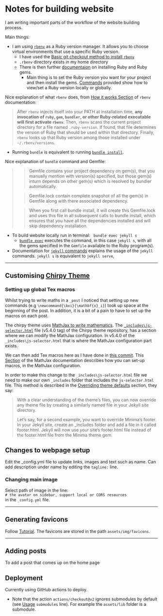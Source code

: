 # Notes for building website

I am writing important parts of the workflow of the website building process.  

Main things:
- I am using [`rbenv`](https://github.com/rbenv/rbenv#seamlessly-manage-your-apps-ruby-environment-with-rbenv) as a Ruby version manager. It allows you to choose virtual environments that use a specific Ruby version.
  - I have used the [Basic git checkout method to install `rbenv`](https://github.com/rbenv/rbenv#basic-git-checkout)
  - `.rbenv` directory exists in my home directory
  - There is then further [documentaion](https://github.com/rbenv/rbenv#installing-ruby-versions) on installing Ruby and Ruby gems.
    - Main thing is to set the Ruby version you want for your project and then install the gems. [Commands](https://github.com/rbenv/rbenv#command-reference) provided show how to view/set a Ruby version locally or globally.

Nice explanation of what `rbenv` does, from [How it works Section](https://github.com/rbenv/rbenv#how-it-works) of `rbenv` documentation:
> After `rbenv` injects itself into your PATH at installation time, **any invocation of `ruby`, `gem`, `bundler`, or other Ruby-related executable will first activate `rbenv`**. Then, `rbenv` scans the current project directory for a file named `.ruby-version`. If found, that file determines the version of Ruby that should be used within that directory. Finally, `rbenv` looks up that Ruby version among those installed under `~/.rbenv/versions`.     

- Running `bundle` is equivalent to running [`bundle install`](https://bundler.io/v2.4/man/bundle-install.1.html#DESCRIPTION).

Nice explanation of `bundle` command and Gemfile:

>>Gemfile contains your project dependency on gem(s), that you manually mention with version(s) specified, but those gem(s) inturn depends on other gem(s) which is resolved by bundler automatically.
>
>>Gemfile.lock contain complete snapshot of all the gem(s) in Gemfile along with there associated dependency.
>
>>When you first call bundle install, it will create this Gemfile.lock and uses this file in all subsequent calls to bundle install, which ensures that you have all the dependencies installed and will skip dependency installation.

- To build website locally run in terminal: ` bundle exec jekyll s`
  - [`bundle exec`](https://bundler.io/v2.4/man/bundle-exec.1.html) executes the command, in this case `jekyll s`, with all the gems specified in the `Gemfile` available to the Ruby program(s).
- Documentation for [`jekyll` commands](https://jekyllrb.com/docs/usage/) explains the usage of the `jekyll` commands. `jekyll s` is equivalent to `jekyll serve`,
***

## Customising [Chirpy Theme](https://github.com/cotes2020/jekyll-theme-chirpy)

### Setting up global Tex macros

Whilst trying to write maths in a `_post` I noticed that setting up new commands (e.g `\newcommand{\bxi}{\mathbf{x}_i}`) took up space at the beginning of the post. In addition, it is a bit of a pain to have to set up the  macros on each post.

The chirpy theme uses [MathJax to write mathematics](https://chirpy.cotes.page/posts/text-and-typography/#mathematics). The [`_includes\js-selector.html`](https://github.com/cotes2020/jekyll-theme-chirpy/blob/v5.4.0/_includes/js-selector.html) file (v5.4.0 tag) of the Chirpy theme repository, has a section where we can modify the MathJax configuration. In v5.4.0 of the `_includes\js-selector.html` that is where the MathJax configuration part exists.

We can then add Tex macros here as I have done in [this commit](https://github.com/DylanDijk/dylandijk.github.io/commit/58024f9210da578df678985054f04958b88ac479). This [Section](https://docs.mathjax.org/en/latest/input/tex/extensions/configmacros.html#configmacros-options) of the MathJax documentation describes how you can set-up macros, in the MathJax configuration.

In order to make this change to the `_includes\js-selector.html` file we need to make our own `_includes` folder that includes the `js-selector.html` file. This method is described in the [Overriding theme defaults](https://jekyllrb.com/docs/themes/#overriding-theme-defaults) section, they say:

> With a clear understanding of the theme’s files, you can now override any theme file by creating a similarly named file in your Jekyll site directory.
>
>Let’s say, for a second example, you want to override Minima’s footer. In your Jekyll site, create an _includes folder and add a file in it called footer.html. Jekyll will now use your site’s footer.html file instead of the footer.html file from the Minima theme gem.

## Changes to webpage setup

Edit the _config.yml file to update links, images and text such as name.
Can add description under name by editing the `tagline:` line.

### Changing main image
Select path of image in the line:  
`# the avatar on sidebar, support local or CORS resources`  
in the `_config.yml` file.

***

## Generating favicons
Follow [Tutorial](https://chirpy.cotes.page/posts/customize-the-favicon/). The favicons are stored in the path `assets/img/favicons`.

***

## Adding posts

To add a post that comes up on the home page


## Deployment

Currently using GitHub actions to deploy.
 - Note that the action `actions/checkout@v2` ignores submodules by default (see [Usage](https://github.com/actions/checkout/tree/v2#usage) `submodules` line). For example the `assets/lib` folder is a submodule.
